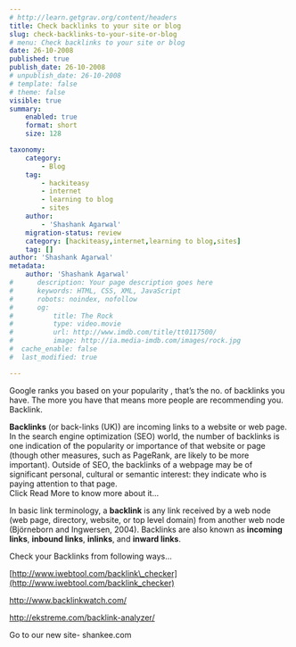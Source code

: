 ```yaml
---
# http://learn.getgrav.org/content/headers
title: Check backlinks to your site or blog
slug: check-backlinks-to-your-site-or-blog
# menu: Check backlinks to your site or blog
date: 26-10-2008
published: true
publish_date: 26-10-2008
# unpublish_date: 26-10-2008
# template: false
# theme: false
visible: true
summary:
    enabled: true
    format: short
    size: 128

taxonomy:
    category:
        - Blog
    tag:
        - hackiteasy
        - internet
        - learning to blog
        - sites
    author:
        - 'Shashank Agarwal'
    migration-status: review
    category: [hackiteasy,internet,learning to blog,sites]
    tag: []
author: 'Shashank Agarwal'
metadata:
    author: 'Shashank Agarwal'
#      description: Your page description goes here
#      keywords: HTML, CSS, XML, JavaScript
#      robots: noindex, nofollow
#      og:
#          title: The Rock
#          type: video.movie
#          url: http://www.imdb.com/title/tt0117500/
#          image: http://ia.media-imdb.com/images/rock.jpg
#  cache_enable: false
#  last_modified: true

---
```


Google ranks you based on your popularity , that’s the no. of backlinks you have. The more you have that means more people are recommending you.  
Backlink.

**Backlinks** (or back-links (UK)) are incoming links to a website or web page. In the search engine optimization (SEO) world, the number of backlinks is one indication of the popularity or importance of that website or page (though other measures, such as PageRank, are likely to be more important). Outside of SEO, the backlinks of a webpage may be of significant personal, cultural or semantic interest: they indicate who is paying attention to that page.  
Click Read More to know more about it…

In basic link terminology, a **backlink** is any link received by a web node (web page, directory, website, or top level domain) from another web node (Björneborn and Ingwersen, 2004). Backlinks are also known as **incoming links**, **inbound links**, **inlinks**, and **inward links**.

Check your Backlinks from following ways…

[http://www.iwebtool.com/backlink\_checker](http://www.iwebtool.com/backlink_checker)

<http://www.backlinkwatch.com/>

<http://ekstreme.com/backlink-analyzer/>

Go to our new site- shankee.com
